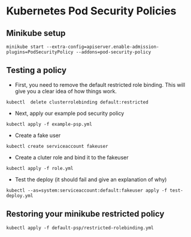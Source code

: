 # Kubernetes Pod Security Policies

## Minikube setup
```
minikube start --extra-config=apiserver.enable-admission-plugins=PodSecurityPolicy --addons=pod-security-policy
```



## Testing a policy
* First, you need to remove the default restricted role binding. This will give you a clear idea of how things work. 
```
kubectl  delete clusterrolebinding default:restricted
```
* Next, apply our example pod security policy
```
kubectl apply -f example-psp.yml
```
* Create a fake user
```
kubectl create serviceaccount fakeuser
```
* Create a cluter role and bind it to the fakeuser
```
kubectl apply -f role.yml
```
* Test the deploy (it should fail and give an explanation of why)
```
kubectl --as=system:serviceaccount:default:fakeuser apply -f test-deploy.yml
```

## Restoring your minikube restricted policy
```
kubectl apply -f default-psp/restricted-rolebinding.yml
```

